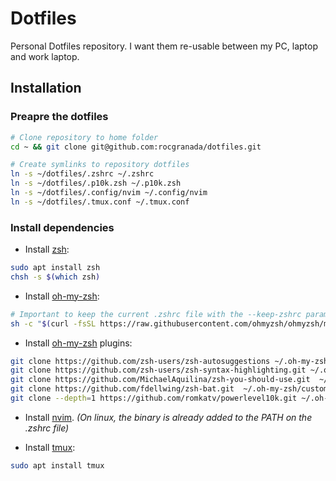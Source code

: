 # Dotfiles
Personal Dotfiles repository. I want them re-usable between my PC, laptop and work laptop.

## Installation

### Preapre the dotfiles
```bash
# Clone repository to home folder
cd ~ && git clone git@github.com:rocgranada/dotfiles.git

# Create symlinks to repository dotfiles
ln -s ~/dotfiles/.zshrc ~/.zshrc
ln -s ~/dotfiles/.p10k.zsh ~/.p10k.zsh
ln -s ~/dotfiles/.config/nvim ~/.config/nvim
ln -s ~/dotfiles/.tmux.conf ~/.tmux.conf
```

### Install dependencies

- Install [zsh](https://github.com/ohmyzsh/ohmyzsh/wiki/Installing-ZSH):

```bash
sudo apt install zsh
chsh -s $(which zsh)
```

- Install [oh-my-zsh](https://ohmyz.sh/#install):
```bash
# Important to keep the current .zshrc file with the --keep-zshrc param
sh -c "$(curl -fsSL https://raw.githubusercontent.com/ohmyzsh/ohmyzsh/master/tools/install.sh)" "" --keep-zshrc
```

- Install [oh-my-zsh](https://ohmyz.sh/#install) plugins:
```bash
git clone https://github.com/zsh-users/zsh-autosuggestions ~/.oh-my-zsh/custom/plugins/zsh-autosuggestions
git clone https://github.com/zsh-users/zsh-syntax-highlighting.git ~/.oh-my-zsh/custom/plugins/zsh-syntax-highlighting
git clone https://github.com/MichaelAquilina/zsh-you-should-use.git  ~/.oh-my-zsh/custom/plugins/you-should-use
git clone https://github.com/fdellwing/zsh-bat.git  ~/.oh-my-zsh/custom/plugins/zsh-bat
git clone --depth=1 https://github.com/romkatv/powerlevel10k.git ~/.oh-my-zsh/custom/themes/powerlevel10k
```

- Install [nvim](https://github.com/neovim/neovim/blob/master/INSTALL.md).
_(On linux, the binary is already added to the PATH on the .zshrc file)_

- Install [tmux](https://github.com/tmux/tmux/wiki/Installing):
```bash
sudo apt install tmux
```


